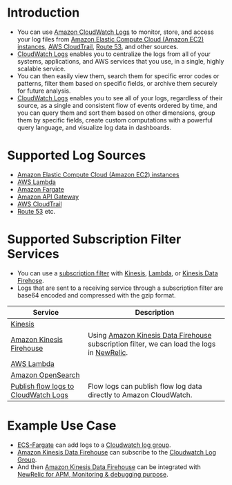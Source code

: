 # Introduction
- You can use [Amazon CloudWatch Logs](https://docs.aws.amazon.com/AmazonCloudWatch/latest/logs/WhatIsCloudWatchLogs.html) to monitor, store, and access your log files from [Amazon Elastic Compute Cloud (Amazon EC2) instances](../../3_ComputeServices/AmazonEC2/Readme.md), [AWS CloudTrail](../AWSCloudTrail.md), [Route 53](../../1_NetworkingAndContentDelivery/1_EdgeNetworking/AmazonRoute53/Readme.md), and other sources.
- [CloudWatch Logs]() enables you to centralize the logs from all of your systems, applications, and AWS services that you use, in a single, highly scalable service. 
- You can then easily view them, search them for specific error codes or patterns, filter them based on specific fields, or archive them securely for future analysis. 
- [CloudWatch Logs]() enables you to see all of your logs, regardless of their source, as a single and consistent flow of events ordered by time, and you can query them and sort them based on other dimensions, group them by specific fields, create custom computations with a powerful query language, and visualize log data in dashboards.

# Supported Log Sources
- [Amazon Elastic Compute Cloud (Amazon EC2) instances](../../3_ComputeServices/AmazonEC2/Readme.md)
- [AWS Lambda](../../3_ComputeServices/AWSLambda/Readme.md)
- [Amazon Fargate](../../3_ComputeServices/AWSFargate.md)
- [Amazon API Gateway](../../1_NetworkingAndContentDelivery/2_ApplicationNetworking/AmazonAPIGateway/Readme.md)
- [AWS CloudTrail](../AWSCloudTrail.md)
- [Route 53](../../1_NetworkingAndContentDelivery/1_EdgeNetworking/AmazonRoute53/Readme.md) etc.

# Supported Subscription Filter Services
- You can use a [subscription filter](https://docs.aws.amazon.com/AmazonCloudWatch/latest/logs/SubscriptionFilters.html) with [Kinesis](../../5_MessageBrokerServices/AmazonKinesis/Readme.md), [Lambda](../../3_ComputeServices/AWSLambda/Readme.md), or [Kinesis Data Firehose](../../10_BigDataServices/ETLServices/StreamProcessing/AmazonKinesisDataFirehouse/Readme.md). 
- Logs that are sent to a receiving service through a subscription filter are base64 encoded and compressed with the gzip format.

| Service                                                                                                                | Description                                                                                                                                                                                                                                                                        |
|------------------------------------------------------------------------------------------------------------------------|------------------------------------------------------------------------------------------------------------------------------------------------------------------------------------------------------------------------------------------------------------------------------------|
| [Kinesis](../../5_MessageBrokerServices/AmazonKinesis/Readme.md)                                                       |                                                                                                                                                                                                                                                                                    |
| [Amazon Kinesis Firehouse](../../10_BigDataServices/ETLServices/StreamProcessing/AmazonKinesisDataFirehouse/Readme.md) | Using [Amazon Kinesis Data Firehouse](../../10_BigDataServices/ETLServices/StreamProcessing/AmazonKinesisDataFirehouse/Readme.md) subscription filter, we can load the logs in [NewRelic](https://docs.newrelic.com/docs/logs/forward-logs/stream-logs-using-kinesis-data-firehose/). |
| [AWS Lambda](../../3_ComputeServices/AWSLambda/Readme.md)                                                              |                                                                                                                                                                                                                                                                                    |
| [Amazon OpenSearch](../../6_DatabaseServices/AmazonOpenSearch.md)                                                      |                                                                                                                                                                                                                                                                                    |
| [Publish flow logs to CloudWatch Logs](https://docs.aws.amazon.com/vpc/latest/userguide/flow-logs-cwl.html)            | Flow logs can publish flow log data directly to Amazon CloudWatch.                                                                                                                                                                                                                 |

# Example Use Case
- [ECS-Fargate](../../3_ComputeServices/AWSFargate.md) can add logs to a [Cloudwatch log group]().
- [Amazon Kinesis Data Firehouse](../../10_BigDataServices/ETLServices/StreamProcessing/AmazonKinesisDataFirehouse/Readme.md) can subscribe to the [Cloudwatch Log Group]().
- And then [Amazon Kinesis Data Firehouse](../../10_BigDataServices/ETLServices/StreamProcessing/AmazonKinesisDataFirehouse/Readme.md) can be integrated with [NewRelic for APM, Monitoring & debugging purpose](https://docs.newrelic.com/docs/logs/forward-logs/stream-logs-using-kinesis-data-firehose/).
